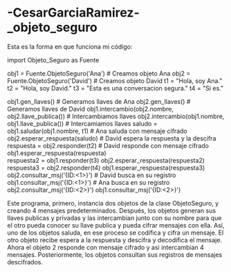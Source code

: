 # -CesarGarciaRamirez-_objeto_seguro
Esta es la forma en que funciona mi código: 

import Objeto_Seguro as Fuente

obj1 = Fuente.ObjetoSeguro('Ana') # Creamos objeto Ana
obj2 = Fuente.ObjetoSeguro('David') # Creamos objeto David
t1 = "Hola, soy Ana."
t2 = "Hola, soy David."
t3 = "Esta es una conversacion segura."
t4 = "Si es."

obj1.gen_llaves()  # Generamos llaves de Ana
obj2.gen_llaves()  # Generamos llaves de David
obj1.intercambio(obj2.nombre, obj2.llave_publica())  # Intercambiamos llaves
obj2.intercambio(obj1.nombre, obj1.llave_publica())  # Intercamiamos llaves
saludo = obj1.saludar(obj1.nombre, t1)  # Ana saluda con mensaje cifrado
obj2.esperar_respuesta(saludo)  # David espera la respuesta y la descifra 
respuesta = obj2.responder(t2)  # David responde con mensaje cifrado
obj1.esperar_respuesta(respuesta)  
respuesta2 = obj1.responder(t3)
obj2.esperar_respuesta(respuesta2)
respuesta3 = obj2.responder(t4)
obj1.esperar_respuesta(respuesta3)
obj2.consultar_msj('{ID:<1>}')  # David busca en su registro
obj1.consultar_msj('{ID:<1>}')  # Ana busca en su registro
obj2.consultar_msj('{ID:<2>}')
obj1.consultar_msj('{ID:<2>}')

Este programa, primero, instancia dos objetos de la clase ObjetoSeguro, y creando 4 mensajes predeterminados. Después, los objetos generan sus llaves publicas y privadas y las intercambian junto con su nombre para que el otro pueda conocer su llave publica y pueda cifrar mensajes con ella. Así, uno de los objetos saluda, en ese proceso se codifica y cifra un mensaje. El otro objeto recibe espera a la respuesta y descifra y decodifica el mensaje. Ahora el objeto 2 responde con mensaje cifrado y asi intercambian 4 mensajes. Posteriormente, los objetos consultan sus registros de mensajes descifrados. 

